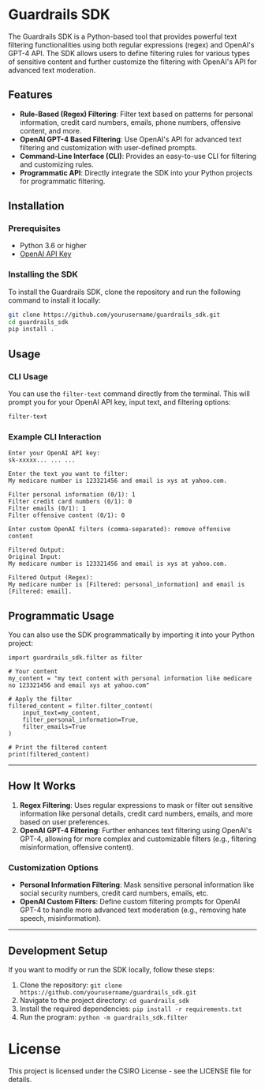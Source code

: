 # Guardrails SDK

The Guardrails SDK is a Python-based tool that provides powerful text filtering functionalities using both regular expressions (regex) and OpenAI's GPT-4 API. The SDK allows users to define filtering rules for various types of sensitive content and further customize the filtering with OpenAI's API for advanced text moderation.

## Features

- **Rule-Based (Regex) Filtering**: Filter text based on patterns for personal information, credit card numbers, emails, phone numbers, offensive content, and more.
- **OpenAI GPT-4 Based Filtering**: Use OpenAI's API for advanced text filtering and customization with user-defined prompts.
- **Command-Line Interface (CLI)**: Provides an easy-to-use CLI for filtering and customizing rules.
- **Programmatic API**: Directly integrate the SDK into your Python projects for programmatic filtering.

## Installation

### Prerequisites

- Python 3.6 or higher
- [OpenAI API Key](https://beta.openai.com/signup/)

### Installing the SDK

To install the Guardrails SDK, clone the repository and run the following command to install it locally:

```bash
git clone https://github.com/yourusername/guardrails_sdk.git
cd guardrails_sdk
pip install .
```

## Usage

### CLI Usage

You can use the `filter-text` command directly from the terminal. This will prompt you for your OpenAI API key, input text, and filtering options:

```bash
filter-text
```

### Example CLI Interaction
```
Enter your OpenAI API key: 
sk-xxxxx... ... ...

Enter the text you want to filter: 
My medicare number is 123321456 and email is xys at yahoo.com.

Filter personal information (0/1): 1
Filter credit card numbers (0/1): 0
Filter emails (0/1): 1
Filter offensive content (0/1): 0

Enter custom OpenAI filters (comma-separated): remove offensive content

Filtered Output:
Original Input:
My medicare number is 123321456 and email is xys at yahoo.com.

Filtered Output (Regex):
My medicare number is [Filtered: personal_information] and email is [Filtered: email].
```

## Programmatic Usage
You can also use the SDK programmatically by importing it into your Python project:

```
import guardrails_sdk.filter as filter

# Your content
my_content = "my text content with personal information like medicare no 123321456 and email xys at yahoo.com"

# Apply the filter
filtered_content = filter.filter_content(
    input_text=my_content, 
    filter_personal_information=True, 
    filter_emails=True
)

# Print the filtered content
print(filtered_content)
```
______________________________________________________________________________

## How It Works

1. **Regex Filtering**: Uses regular expressions to mask or filter out sensitive information like personal details, credit card numbers, emails, and more based on user preferences.
2. **OpenAI GPT-4 Filtering**: Further enhances text filtering using OpenAI's GPT-4, allowing for more complex and customizable filters (e.g., filtering misinformation, offensive content).

### Customization Options

- **Personal Information Filtering**: Mask sensitive personal information like social security numbers, credit card numbers, emails, etc.
- **OpenAI Custom Filters**: Define custom filtering prompts for OpenAI GPT-4 to handle more advanced text moderation (e.g., removing hate speech, misinformation).

---

## Development Setup

If you want to modify or run the SDK locally, follow these steps:

1. Clone the repository: ``` git clone https://github.com/yourusername/guardrails_sdk.git ```
2. Navigate to the project directory: ``` cd guardrails_sdk  ```
3. Install the required dependencies: ``` pip install -r requirements.txt ```
4. Run the program: ``` python -m guardrails_sdk.filter ```

# License
This project is licensed under the CSIRO License - see the LICENSE file for details.

    
   
